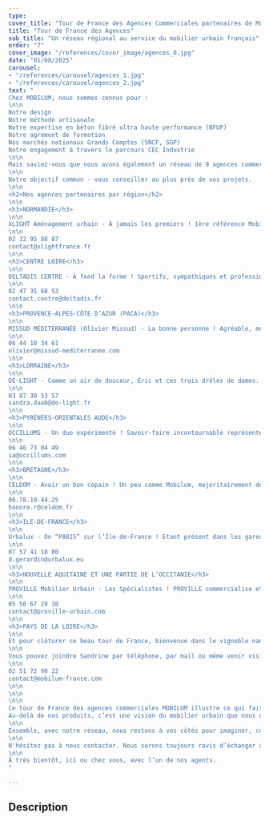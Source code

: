 ```yaml
---
type: 
cover_title: "Tour de France des Agences Commerciales partenaires de Mobilum"
title: "Tour de France des Agences"
sub_title: "Un réseau régional au service du mobilier urbain français"
order: "7"
cover_image: "/references/cover_image/agences_0.jpg"
date: "01/08/2025"
carousel:    
- "/references/carousel/agences_1.jpg"
- "/references/carousel/agences_2.jpg"
text: "
Chez MOBILUM, nous sommes connus pour :
\n\n
Notre design
Notre méthode artisanale
Notre expertise en béton fibré ultra haute performance (BFUP)
Notre agrément de formation
Nos marchés nationaux Grands Comptes (SNCF, SGP)
Notre engagement à travers le parcours CEC Industrie
\n\n
Mais saviez-vous que nous avons également un réseau de 9 agences commerciales régionales engagées à nos côtés ? Ce réseau de proximité est l’un de nos atouts majeurs, car il nous permet de vous accompagner localement, avec expertise, réactivité et passion.
\n\n
Notre objectif commun - vous conseiller au plus près de vos projets.
\n\n
<h2>Nos agences partenaires par région</h2>
\n\n
<h3>NORMANDIE</h3>
\n\n
XLIGHT Aménagement urbain - À jamais les premiers ! 1ère référence Mobilum réalisée par un agent sur son secteur en 2016.
\n\n
02 32 95 88 87
contact@xlightfrance.fr
\n\n
<h3>CENTRE LOIRE</h3>
\n\n
DELTADIS CENTRE - À fond la forme ! Sportifs, sympathiques et professionnelles, une belle équipe.
\n\n
02 47 35 68 53
contact.centre@deltadis.fr
\n\n
<h3>PROVENCE-ALPES-CÔTE D’AZUR (PACA)</h3>
\n\n
MISSUD MÉDITÉRRANÉE (Olivier Missud) - La bonne personne ! Agréable, motivé, technicien, le combo idéal pour Mobilum.
\n\n
06 44 10 34 61
olivier@missud-mediterranee.com
\n\n
<h3>LORRAINE</h3>
\n\n
DÉ-LIGHT - Comme un air de douceur, Éric et ces trois drôles de dames. 
\n\n
03 87 30 53 57
sandra.daab@de-light.fr
\n\n
<h3>PYRÉNÉES-ORIENTALES AUDE</h3>
\n\n
OCCILLUMS - Un duo expérimenté ! Savoir-faire incontournable représenté par Tarik et Inès.
\n\n
06 46 73 04 49
ia@occillums.com
\n\n
<h3>BRETAGNE</h3>
\n\n
CELDOM - Avoir un bon copain ! Un peu comme Mobilum, majoritairement de bonne humeur, ça fait du bien !
\n\n
06.78.19.44.25
honore.r@celdom.fr
\n\n
<h3>ILE-DE-FRANCE</h3>
\n\n
Urbalux - On “PARIS” sur l’Île-de-France ! Etant présent dans les gares Parisiennes, URBALUX se propose d'installer MOBILUM au grand air !
\n\n
07 57 41 18 80
d.gerardin@urbalux.eu
\n\n
<h3>NOUVELLE AQUITAINE ET UNE PARTIE DE L’OCCITANIE</h3>
\n\n
PROVILLE Mobilier Urbain - Les Spécialistes ! PROVILLE commercialise et installe des marques de mobiliers urbains sur le Sud-Ouest de la France
\n\n
05 56 67 29 38
contact@proville-urbain.com
\n\n
<h3>PAYS DE LA LOIRE</h3>
\n\n
Et pour clôturer ce beau tour de France, bienvenue dans le vignoble nantais, pays du muscadet, dans l’atelier MOBILUM, là où tout est fabriqué à la main par notre équipe de 14 personnes.
\n\n
Vous pouvez joindre Sandrine par téléphone, par mail ou même venir visiter notre usine. Nous aimons recevoir du monde. Avec elle, il y a Christophe, ,son assistant (et aussi le gérant).
\n\n
02 51 72 90 22
contact@mobilum-france.com
\n\n
\n\n
\n\n
Ce tour de France des agences commerciales MOBILUM illustre ce qui fait notre force, c'est un ancrage local solide, porté par des partenaires engagés, connaisseurs de leurs territoires et partageant nos valeurs d’exigence, de proximité et de qualité artisanale.
Au-delà de nos produits, c’est une vision du mobilier urbain que nous défendons, pensée pour durer, fabriquée en France, et portée par des femmes et des hommes passionnés.
\n\n
Ensemble, avec notre réseau, nous restons à vos côtés pour imaginer, concevoir et réaliser les aménagements urbains de demain.
\n\n
N'hésitez pas à nous contacter. Nous serons toujours ravis d’échanger avec vous.
\n\n
À très bientôt, ici ou chez vous, avec l’un de nos agents.
"

---
```

<!-- Dans le champ texte, \n pour faire un retour à la ligne, \n\n pour faire un nouveau paragraphe -->

## Description
